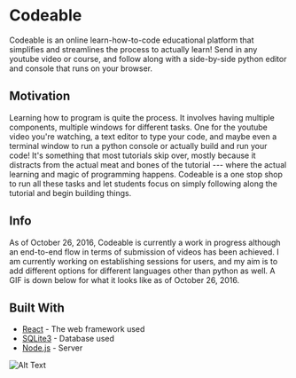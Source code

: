 # Codeable

Codeable is an online learn-how-to-code educational platform that simplifies and streamlines the process to actually learn! Send in any youtube video or course, and follow along with a side-by-side python editor and console that runs on your browser.

## Motivation

Learning how to program is quite the process. It involves having multiple components, multiple windows for different tasks. One for the youtube video you're watching, a text editor to type your code, and maybe even a terminal window to run a python console or actually build and run your code! It's something that most tutorials skip over, mostly because it distracts from the actual meat and bones of the tutorial --- where the actual learning and magic of programming happens. Codeable is a one stop shop to run all these tasks and let students focus on simply following along the tutorial and begin building things.

## Info

As of October 26, 2016, Codeable is currently a work in progress although an end-to-end flow in terms of submission of videos has been achieved. I am currently working on establishing sessions for users, and my aim is to add different options for different languages other than python as well. A GIF is down below for what it looks like as of October 26, 2016. 

## Built With

* [React](https://facebook.github.io/react/) - The web framework used
* [SQLite3](https://sqlite.org/) - Database used
* [Node.js](https://nodejs.org/en/) - Server

![Alt Text](http://gph.is/2eBK5XM)

